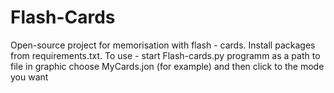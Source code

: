# Flash-Cards
Open-source project for memorisation with flash - cards. Install packages from requirements.txt.
To use - start Flash-cards.py programm as a path to file in graphic choose MyCards.jon (for example) and then click to the mode you want
